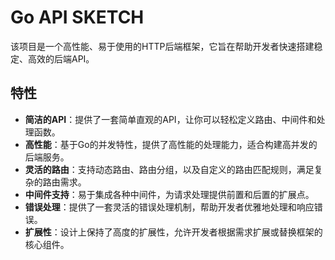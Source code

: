 # Go API SKETCH

该项目是一个高性能、易于使用的HTTP后端框架，它旨在帮助开发者快速搭建稳定、高效的后端API。

## 特性

- **简洁的API**：提供了一套简单直观的API，让你可以轻松定义路由、中间件和处理函数。
- **高性能**：基于Go的并发特性，提供了高性能的处理能力，适合构建高并发的后端服务。
- **灵活的路由**：支持动态路由、路由分组，以及自定义的路由匹配规则，满足复杂的路由需求。
- **中间件支持**：易于集成各种中间件，为请求处理提供前置和后置的扩展点。
- **错误处理**：提供了一套灵活的错误处理机制，帮助开发者优雅地处理和响应错误。
- **扩展性**：设计上保持了高度的扩展性，允许开发者根据需求扩展或替换框架的核心组件。
